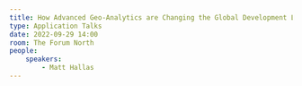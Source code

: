 ```yaml
---
title: How Advanced Geo-Analytics are Changing the Global Development Landscape
type: Application Talks
date: 2022-09-29 14:00
room: The Forum North
people:
    speakers:
        - Matt Hallas
---
```

